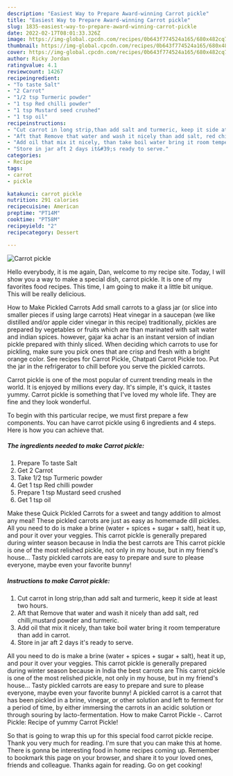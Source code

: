 ```yaml
---
description: "Easiest Way to Prepare Award-winning Carrot pickle"
title: "Easiest Way to Prepare Award-winning Carrot pickle"
slug: 1835-easiest-way-to-prepare-award-winning-carrot-pickle
date: 2022-02-17T08:01:33.326Z
image: https://img-global.cpcdn.com/recipes/0b643f774524a165/680x482cq70/carrot-pickle-recipe-main-photo.jpg
thumbnail: https://img-global.cpcdn.com/recipes/0b643f774524a165/680x482cq70/carrot-pickle-recipe-main-photo.jpg
cover: https://img-global.cpcdn.com/recipes/0b643f774524a165/680x482cq70/carrot-pickle-recipe-main-photo.jpg
author: Ricky Jordan
ratingvalue: 4.1
reviewcount: 14267
recipeingredient:
- "To taste Salt"
- "2 Carrot"
- "1/2 tsp Turmeric powder"
- "1 tsp Red chilli powder"
- "1 tsp Mustard seed crushed"
- "1 tsp oil"
recipeinstructions:
- "Cut carrot in long strip,than add salt and turmeric, keep it side at least two hours."
- "Aft that Remove that water and wash it nicely than add salt, red chilli,mustard powder and turmeric."
- "Add oil that mix it nicely, than take boil water bring it room temperature than add in carrot."
- "Store in jar aft 2 days it&#39;s ready to serve."
categories:
- Recipe
tags:
- carrot
- pickle

katakunci: carrot pickle 
nutrition: 291 calories
recipecuisine: American
preptime: "PT14M"
cooktime: "PT58M"
recipeyield: "2"
recipecategory: Dessert

---
```



![Carrot pickle](https://img-global.cpcdn.com/recipes/0b643f774524a165/680x482cq70/carrot-pickle-recipe-main-photo.jpg)

Hello everybody, it is me again, Dan, welcome to my recipe site. Today, I will show you a way to make a special dish, carrot pickle. It is one of my favorites food recipes. This time, I am going to make it a little bit unique. This will be really delicious.

How to Make Pickled Carrots Add small carrots to a glass jar (or slice into smaller pieces if using large carrots) Heat vinegar in a saucepan (we like distilled and/or apple cider vinegar in this recipe) traditionally, pickles are prepared by vegetables or fruits which are than marinated with salt water and indian spices. however, gajar ka achar is an instant version of indian pickle prepared with thinly sliced. When deciding which carrots to use for pickling, make sure you pick ones that are crisp and fresh with a bright orange color. See recipes for Carrot Pickle, Chatpati Carrot Pickle too. Put the jar in the refrigerator to chill before you serve the pickled carrots.

Carrot pickle is one of the most popular of current trending meals in the world. It is enjoyed by millions every day. It's simple, it's quick, it tastes yummy. Carrot pickle is something that I've loved my whole life. They are fine and they look wonderful.


To begin with this particular recipe, we must first prepare a few components. You can have carrot pickle using 6 ingredients and 4 steps. Here is how you can achieve that.

<!--inarticleads1-->

##### The ingredients needed to make Carrot pickle:

1. Prepare To taste Salt
1. Get 2 Carrot
1. Take 1/2 tsp Turmeric powder
1. Get 1 tsp Red chilli powder
1. Prepare 1 tsp Mustard seed crushed
1. Get 1 tsp oil


Make these Quick Pickled Carrots for a sweet and tangy addition to almost any meal! These pickled carrots are just as easy as homemade dill pickles. All you need to do is make a brine (water + spices + sugar + salt), heat it up, and pour it over your veggies. This carrot pickle is generally prepared during winter season because in India the best carrots are This carrot pickle is one of the most relished pickle, not only in my house, but in my friend&#39;s house… Tasty pickled carrots are easy to prepare and sure to please everyone, maybe even your favorite bunny! 

<!--inarticleads2-->

##### Instructions to make Carrot pickle:

1. Cut carrot in long strip,than add salt and turmeric, keep it side at least two hours.
1. Aft that Remove that water and wash it nicely than add salt, red chilli,mustard powder and turmeric.
1. Add oil that mix it nicely, than take boil water bring it room temperature than add in carrot.
1. Store in jar aft 2 days it&#39;s ready to serve.


All you need to do is make a brine (water + spices + sugar + salt), heat it up, and pour it over your veggies. This carrot pickle is generally prepared during winter season because in India the best carrots are This carrot pickle is one of the most relished pickle, not only in my house, but in my friend&#39;s house… Tasty pickled carrots are easy to prepare and sure to please everyone, maybe even your favorite bunny! A pickled carrot is a carrot that has been pickled in a brine, vinegar, or other solution and left to ferment for a period of time, by either immersing the carrots in an acidic solution or through souring by lacto-fermentation. How to make Carrot Pickle -. Carrot Pickle: Recipe of yummy Carrot Pickle! 

So that is going to wrap this up for this special food carrot pickle recipe. Thank you very much for reading. I'm sure that you can make this at home. There is gonna be interesting food in home recipes coming up. Remember to bookmark this page on your browser, and share it to your loved ones, friends and colleague. Thanks again for reading. Go on get cooking!
